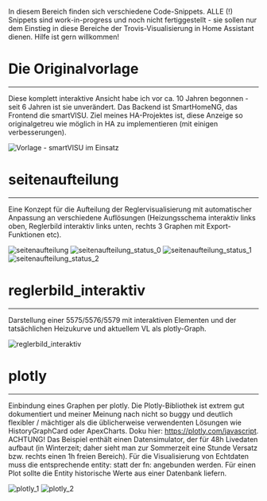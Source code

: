In diesem Bereich finden sich verschiedene Code-Snippets. ALLE (!) Snippets sind work-in-progress und noch nicht fertiggestellt - sie sollen nur dem Einstieg in diese Bereiche der Trovis-Visualisierung in Home Assistant dienen. Hilfe ist gern willkommen!

# **Die Originalvorlage**
---
Diese komplett interaktive Ansicht habe ich vor ca. 10 Jahren begonnen - seit 6 Jahren ist sie unverändert. Das Backend ist SmartHomeNG, das Frontend die smartVISU. Ziel meines HA-Projektes ist, diese Anzeige so originalgetreu wie möglich in HA zu implementieren (mit einigen verbesserungen).

![__Vorlage - smartVISU im Einsatz__](https://github.com/user-attachments/assets/dd0faec7-c7be-47ee-b9c6-371eeabb3a05)

# **seitenaufteilung**
---
Eine Konzept für die Aufteilung der Reglervisualisierung mit automatischer Anpassung an verschiedene Auflösungen (Heizungsschema interaktiv links oben, Reglerbild interaktiv links unten, rechts 3 Graphen mit Export-Funktionen etc).

![seitenaufteilung](https://github.com/user-attachments/assets/374489ba-a67d-4748-b063-ee1df406f228)
![seitenaufteilung_status_0](https://github.com/user-attachments/assets/af327bf7-d65c-4389-8d86-f91769436e28)
![seitenaufteilung_status_1](https://github.com/user-attachments/assets/d53d4dff-0039-4419-b8c1-e6f99d5e1e1e)
![seitenaufteilung_status_2](https://github.com/user-attachments/assets/ec061fe8-5640-43bb-b2e6-92120e75610d)

# **reglerbild_interaktiv**
---
Darstellung einer 5575/5576/5579 mit interaktiven Elementen und der tatsächlichen Heizukurve und aktuellem VL als plotly-Graph.

![reglerbild_interaktiv](https://github.com/user-attachments/assets/d9cff9b5-2bd7-4564-8b1c-4be8c340e9a5)

# **plotly**
---
Einbindung eines Graphen per plotly. Die Plotly-Bibliothek ist extrem gut dokumentiert und meiner Meinung nach nicht so buggy und deutlich flexibler / mächtiger als die üblicherweise verwendenten Lösungen wie HistoryGraphCard oder ApexCharts. Doku hier: https://plotly.com/javascript. ACHTUNG! Das Beispiel enthält einen Datensimulator, der für 48h Livedaten aufbaut (in Winterzeit; daher sieht man zur Sommerzeit eine Stunde Versatz bzw. rechts einen 1h freien Bereich). Für die Visualisierung von Echtdaten muss die entsprechende entity: statt der fn: angebunden werden. Für einen Plot sollte die Entity historische Werte aus einer Datenbank liefern.

![plotly_1](https://github.com/user-attachments/assets/4e264bbf-5d39-43ae-a783-4ce92bb04e4d)
![plotly_2](https://github.com/user-attachments/assets/5bc4732e-2dc4-48da-b3d8-2964ac58fbba)
